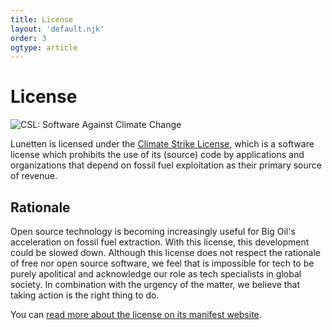 ```yaml
---
title: License
layout: 'default.njk'
order: 3
ogtype: article
---
```


# License

![CSL: Software Against Climate Change](https://img.shields.io/static/v1.svg?label=CSL&message=software%20against%20climate%20change&color=green?style=flat&logo=github)

Lunetten is licensed under the [Climate Strike
License](https://climatestrike.software/), which is a software license which
prohibits the use of its (source) code by applications and organizations that
depend on fossil fuel exploitation as their primary source of revenue.

## Rationale

Open source technology is becoming increasingly useful for Big Oil's
acceleration on fossil fuel extraction. With this license, this development
could be slowed down.  Although this license does not respect the rationale of
free nor open source software, we feel that is impossible for tech to be purely
apolitical and acknowledge our role as tech specialists in global society.  In
combination with the urgency of the matter, we believe that taking action is
the right thing to do.

You can [read more about the license on its manifest website](https://climatestrike.software/).

